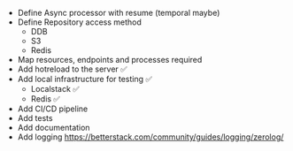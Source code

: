 - Define Async processor with resume (temporal maybe)
- Define Repository access method
    - DDB
    - S3
    - Redis
- Map resources, endpoints and processes required
- Add hotreload to the server ✅
- Add local infrastructure for testing ✅
    - Localstack ✅
    - Redis ✅
- Add CI/CD pipeline
- Add tests
- Add documentation
- Add logging https://betterstack.com/community/guides/logging/zerolog/
